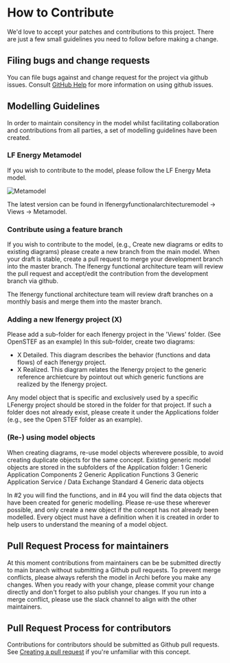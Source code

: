 <!--
SPDX-FileCopyrightText: 2017-2022 Contributors to the lfenergyarchitecturemodel project

SPDX-License-Identifier: CC-BY-4.0
-->

# How to Contribute

We'd love to accept your patches and contributions to this project. There are just a few small guidelines you need to follow before making a change.

## Filing bugs and change requests

You can file bugs against and change request for the project via github issues. Consult [GitHub Help](https://docs.github.com/en/free-pro-team@latest/github/managing-your-work-on-github/creating-an-issue) for more information on using github issues.

## Modelling Guidelines
In order to maintain consitency in the model whilst facilitating collaboration and contributions from all parties, a set of modelling guidelines have been created.

### LF Energy Metamodel 
If you wish to contribute to the model, please follow the LF Energy Meta model. 

![Metamodel](https://user-images.githubusercontent.com/3628277/162908393-2bf3f2f6-ff0e-4ae5-a7a5-860b99028293.jpg)

The latest version can be found in lfenergyfunctionalarchitecturemodel -> Views -> Metamodel.

### Contribute using a feature branch
If you wish to contribute to the model, (e.g., Create new diagrams or edits to existing diagrams) please create a new branch from the main model. When your draft is stable, create a pull request to merge your development branch into the master branch. The lfenergy functional architecture team will review the pull request and accept/edit the contribution from the development branch via github.

The lfenergy functional architecture team will review draft branches on a monthly basis and merge them into the master branch.

### Adding a new lfenergy project (X)
Please add a sub-folder for each lfenergy project in the 'Views' folder. (See OpenSTEF as an example)
In this sub-folder, create two diagrams:
- X Detailed. This diagram describes the behavior (functions and data flows) of each lfenergy project.
- X Realized. This diagram relates the lfenergy project to the generic reference archietcure by pointout out which generic functions are realized by the lfenergy project.

Any model object that is specific and exclusively used by a specific LFenergy project should be stored in the folder for that project. If such a folder does not already exist, please create it under the Applications folder (e.g., see the Open STEF folder as an example).

### (Re-) using model objects
When creating diagrams, re-use model objects wherevere possible, to avoid creating duplicate objects for the same concept. Existing  generic model objects are stored in the subfolders of the Application folder:
1 Generic Application Components
2 Generic Application Functions
3 Generic Application Service / Data Exchange Standard
4 Generic data objects

In #2 you will find the functions, and in #4 you will find the data objects that have been created for generic modelling. Please re-use these wherever possible, and only create a new object if the concept has not already been modelled. Every object must have a definition when it is created in order to help users to understand the meaning of a model object.

## Pull Request Process for maintainers
At this moment contributions from maintainers can be be submitted directly to main branch without submitting a Github pull requests. To prevent merge conflicts, please always refersh the model in Archi before you make any changes. When you ready with your change, please commit your change directly and don't forget to also publish your changes. If you run into a merge conflict, please use the slack channel to align with the other maintainers. 

## Pull Request Process for contributors
Contributions for contributors should be submitted as Github pull requests. See [Creating a pull request](https://docs.github.com/en/github/collaborating-with-issues-and-pull-requests/creating-a-pull-request) if you're unfamiliar with this concept.
